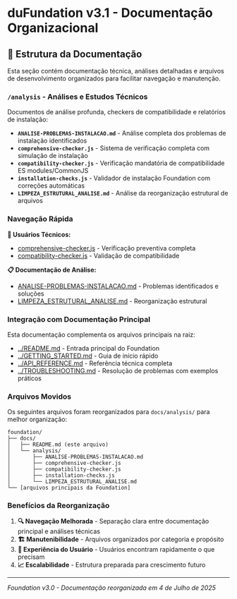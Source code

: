 # duFundation v3.1 - Documentação Organizacional

<!-- Tags: documentation, organization, navigation, technical -->
<!-- Dependencies: docs/ directory structure -->
<!-- Related: INDEX.md, guides/, references/, archive/ -->
<!-- Updated: 2025-07-04 -->

## 📁 Estrutura da Documentação

Esta seção contém documentação técnica, análises detalhadas e arquivos de desenvolvimento organizados para facilitar navegação e manutenção.

### `/analysis` - Análises e Estudos Técnicos

Documentos de análise profunda, checkers de compatibilidade e relatórios de instalação:

- **`ANALISE-PROBLEMAS-INSTALACAO.md`** - Análise completa dos problemas de instalação identificados
- **`comprehensive-checker.js`** - Sistema de verificação completa com simulação de instalação
- **`compatibility-checker.js`** - Verificação mandatória de compatibilidade ES modules/CommonJS
- **`installation-checks.js`** - Validador de instalação Foundation com correções automáticas
- **`LIMPEZA_ESTRUTURAL_ANALISE.md`** - Análise da reorganização estrutural de arquivos

### Navegação Rápida

**🔧 Usuários Técnicos:**
- [comprehensive-checker.js](./analysis/comprehensive-checker.js) - Verificação preventiva completa
- [compatibility-checker.js](./analysis/compatibility-checker.js) - Validação de compatibilidade

**📋 Documentação de Análise:**
- [ANALISE-PROBLEMAS-INSTALACAO.md](./analysis/ANALISE-PROBLEMAS-INSTALACAO.md) - Problemas identificados e soluções
- [LIMPEZA_ESTRUTURAL_ANALISE.md](./analysis/LIMPEZA_ESTRUTURAL_ANALISE.md) - Reorganização estrutural

### Integração com Documentação Principal

Esta documentação complementa os arquivos principais na raiz:

- [../README.md](../README.md) - Entrada principal do Foundation
- [../GETTING_STARTED.md](../GETTING_STARTED.md) - Guia de início rápido
- [../API_REFERENCE.md](../API_REFERENCE.md) - Referência técnica completa
- [../TROUBLESHOOTING.md](../TROUBLESHOOTING.md) - Resolução de problemas com exemplos práticos

### Arquivos Movidos

Os seguintes arquivos foram reorganizados para `docs/analysis/` para melhor organização:

```
foundation/
├── docs/
│   ├── README.md (este arquivo)
│   └── analysis/
│       ├── ANALISE-PROBLEMAS-INSTALACAO.md
│       ├── comprehensive-checker.js
│       ├── compatibility-checker.js
│       ├── installation-checks.js
│       └── LIMPEZA_ESTRUTURAL_ANALISE.md
└── [arquivos principais da Foundation]
```

### Benefícios da Reorganização

1. **🔍 Navegação Melhorada** - Separação clara entre documentação principal e análises técnicas
2. **🏗️ Manutenibilidade** - Arquivos organizados por categoria e propósito
3. **👥 Experiência do Usuário** - Usuários encontram rapidamente o que precisam
4. **📈 Escalabilidade** - Estrutura preparada para crescimento futuro

---

*Foundation v3.0 - Documentação reorganizada em 4 de Julho de 2025*